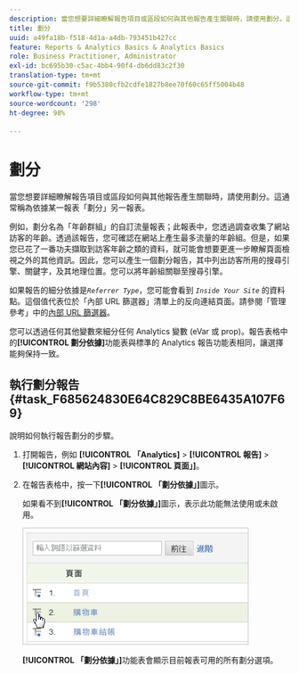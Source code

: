 ```yaml
---
description: 當您想要詳細瞭解報告項目或區段如何與其他報告產生關聯時，請使用劃分。這通常稱為依據某一報表「劃分」另一報表。
title: 劃分
uuid: a49fa18b-f518-4d1a-a4db-793451b427cc
feature: Reports & Analytics Basics & Analytics Basics
role: Business Practitioner, Administrator
exl-id: bc695b30-c5ac-4bb4-90f4-db6dd83c2f30
translation-type: tm+mt
source-git-commit: f9b5380cfb2cdfe1827b8ee70f60c65ff5004b48
workflow-type: tm+mt
source-wordcount: '298'
ht-degree: 98%

---
```


# 劃分

當您想要詳細瞭解報告項目或區段如何與其他報告產生關聯時，請使用劃分。這通常稱為依據某一報表「劃分」另一報表。

例如，劃分名為「年齡群組」的自訂流量報表；此報表中，您透過調查收集了網站訪客的年齡。透過該報告，您可確認在網站上產生最多流量的年齡組。但是，如果您已花了一番功夫擷取到訪客年齡之類的資料，就可能會想要更進一步瞭解頁面檢視之外的其他資訊。因此，您可以產生一個劃分報告，其中列出訪客所用的搜尋引擎、關鍵字，及其地理位置。您可以將年齡組關聯至搜尋引擎。

如果報告的細分依據是&#x200B;*`Referrer Type`*，您可能會看到 *`Inside Your Site`* 的資料點。這個值代表位於「內部 URL 篩選器」清單上的反向連結頁面。請參閱「管理參考」中的[內部 URL 篩選器](/help/admin/admin/internal-url-filter-admin.md)。

您可以透過任何其他變數來細分任何 Analytics 變數 (eVar 或 prop)。報告表格中的&#x200B;**[!UICONTROL 劃分依據]**&#x200B;功能表與標準的 Analytics 報告功能表相同，讓選擇能夠保持一致。

## 執行劃分報告 {#task_F685624830E64C829C8BE6435A107F69}

說明如何執行報告劃分的步驟。

<!-- 

t_reports_breakdown.xml

 -->

1. 打開報告，例如 **[!UICONTROL 「Analytics]** > **[!UICONTROL 報告]** > **[!UICONTROL 網站內容]** > **[!UICONTROL 頁面」]**。
1. 在報告表格中，按一下&#x200B;**[!UICONTROL 「劃分依據」]**&#x200B;圖示。

   如果看不到&#x200B;**[!UICONTROL 「劃分依據」]**&#x200B;圖示，表示此功能無法使用或未啟用。

   ![](assets/breakdown.png)

   **[!UICONTROL 「劃分依據」]**&#x200B;功能表會顯示目前報表可用的所有劃分選項。
